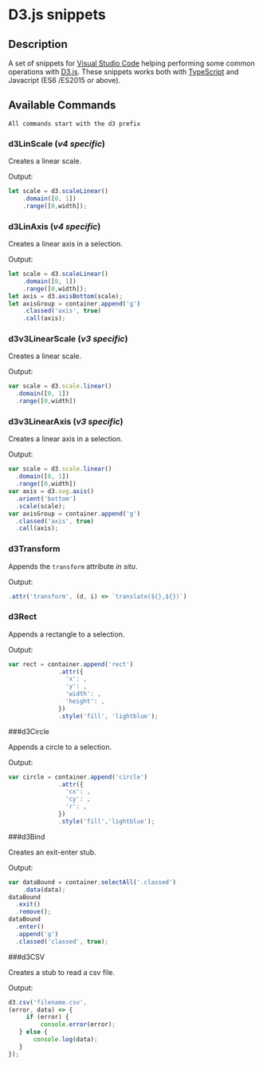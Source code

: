 # D3.js snippets
## Description
A set of snippets for [Visual Studio Code](https://code.visualstudio.com) helping performing some common operations with [D3.js](https://d3js.org/). These snippets works both with [TypeScript](http://www.typescriptlang.org/) and Javacript (ES6 /ES2015 or above).

## Available Commands
`All commands start with the d3 prefix`

### d3LinScale (*v4 specific*)

Creates a linear scale.

Output:
```javascript
let scale = d3.scaleLinear()
    .domain([0, 1])
    .range([0,width]);
```
### d3LinAxis (*v4 specific*)

Creates a linear axis in a selection.

Output:
```javascript
let scale = d3.scaleLinear()
    .domain([0, 1])
    .range([0,width]);
let axis = d3.axisBottom(scale);
let axisGroup = container.append('g')
    .classed('axis', true)
    .call(axis);
```

### d3v3LinearScale (*v3 specific*)

Creates a linear scale.

Output:
```javascript
var scale = d3.scale.linear()
  .domain([0, 1])
  .range([0,width])
```

### d3v3LinearAxis (*v3 specific*)

Creates a linear axis in a selection.

Output:
```javascript
var scale = d3.scale.linear()
  .domain([0, 1])
  .range([0,width])
var axis = d3.svg.axis()
  .orient('bottom')
  .scale(scale);
var axisGroup = container.append('g')
  .classed('axis', true)
  .call(axis);
```

### d3Transform

Appends the `transform` attribute *in situ*.

Output:
```javascript
.attr('transform', (d, i) => `translate(${},${})`)
```

### d3Rect

Appends a rectangle to a selection.

Output:
```javascript
var rect = container.append('rect')
              .attr({
                'x': ,
                'y': ,
                'width': ,
                'height': ,
              })
              .style('fill', 'lightblue');
```
###d3Circle

Appends a circle to a selection.

Output:
```javascript
var circle = container.append('circle')
              .attr({
                'cx': ,
                'cy': ,
                'r': ,
              })
              .style('fill','lightblue');
```
###d3Bind

Creates an exit-enter stub.

Output:
```javascript
var dataBound = container.selectAll('.classed')
    .data(data);
dataBound
  .exit()
  .remove();
dataBound
  .enter()
  .append('g')
  .classed('classed', true);
```
###d3CSV

Creates a stub to read a csv file.

Output:
```javascript
d3.csv('filename.csv',
(error, data) => {
     if (error) {
         console.error(error);
   } else {
       console.log(data);
   }
});

```